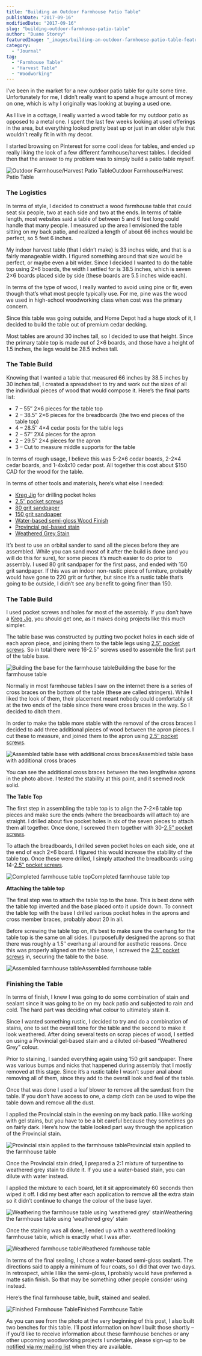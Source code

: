 ```yaml
---
title: "Building an Outdoor Farmhouse Patio Table"
publishDate: "2017-09-16"
modifiedDate: "2017-09-16"
slug: "building-outdoor-farmhouse-patio-table"
author: "Duane Storey"
featuredImage: "_images/building-an-outdoor-farmhouse-patio-table-featured.jpg"
category:
  - "Journal"
tag:
  - "Farmhouse Table"
  - "Harvest Table"
  - "Woodworking"
---
```


I’ve been in the market for a new outdoor patio table for quite some time. Unfortunately for me, I didn’t really want to spend a huge amount of money on one, which is why I originally was looking at buying a used one.

As I live in a cottage, I really wanted a wood table for my outdoor patio as opposed to a metal one. I spent the last few weeks looking at used offerings in the area, but everything looked pretty beat up or just in an older style that wouldn’t really fit in with my decor.

I started browsing on Pinterest for some cool ideas for tables, and ended up really liking the look of a few different farmhouse/harvest tables. I decided then that the answer to my problem was to simply build a patio table myself.

![Outdoor Farmhouse/Harvest Patio Table](_images/building-an-outdoor-farmhouse-patio-table-1.jpg)Outdoor Farmhouse/Harvest Patio Table



### The Logistics

In terms of style, I decided to construct a wood farmhouse table that could seat six people, two at each side and two at the ends. In terms of table length, most websites said a table of between 5 and 6 feet long could handle that many people. I measured up the area I envisioned the table sitting on my back patio, and realized a length of about 66 inches would be perfect, so 5 feet 6 inches.

My indoor harvest table (that I didn’t make) is 33 inches wide, and that is a fairly manageable width. I figured something around that size would be perfect, or maybe even a bit wider. Since I decided I wanted to do the table top using 2×6 boards, the width I settled for is 38.5 inches, which is seven 2×6 boards placed side by side (these boards are 5.5 inches wide each).

In terms of the type of wood, I really wanted to avoid using pine or fir, even though that’s what most people typically use. For me, pine was the wood we used in high-school woodworking class when cost was the primary concern.

Since this table was going outside, and Home Depot had a huge stock of it, I decided to build the table out of premium cedar decking.

Most tables are around 30 inches tall, so I decided to use that height. Since the primary table top is made out of 2×6 boards, and those have a height of 1.5 inches, the legs would be 28.5 inches tall.

### The Table Build

Knowing that I wanted a table that measured 66 inches by 38.5 inches by 30 inches tall, I created a spreadsheet to try and work out the sizes of all the individual pieces of wood that would compose it. Here’s the final parts list:

- 7 – 55″ 2×6 pieces for the table top
- 2 – 38.5″ 2×6 pieces for the breadboards (the two end pieces of the table top)
- 4 – 28.5″ 4×4 cedar posts for the table legs
- 2 – 57″ 2X4 pieces for the apron
- 2 – 29.5″ 2×4 pieces for the apron
- 3 – Cut to measure middle supports for the table

In terms of rough usage, I believe this was 5-2×6 cedar boards, 2-2×4 cedar boards, and 1-4x4x10 cedar post. All together this cost about $150 CAD for the wood for the table.

In terms of other tools and materials, here’s what else I needed:

- [Kreg Jig](https://www.amazon.com/gp/product/B000J43A7W/ref=as_li_tl?ie=UTF8&camp=1789&creative=9325&creativeASIN=B000J43A7W&linkCode=as2&tag=duanstor-20&linkId=9fc568272d283bf4bdf3114218459b56) for drilling pocket holes
- [2.5″ pocket screws](https://www.amazon.com/gp/product/B000VK3TES/ref=as_li_tl?ie=UTF8&camp=1789&creative=9325&creativeASIN=B000VK3TES&linkCode=as2&tag=duanstor-20&linkId=2a25326a6d85dbeef9c0fcd776786933)
- [80 grit sandpaper](<https://www.amazon.com/gp/search/ref=as_li_qf_sp_sr_tl?ie=UTF8&tag=duanstor-20&keywords=80 grit sandpaper&index=aps&camp=1789&creative=9325&linkCode=ur2&linkId=773574b6904f7a5b45f023d2805339b6>)
- [150 grit sandpaper](<https://www.amazon.com/gp/search/ref=as_li_qf_sp_sr_tl?ie=UTF8&tag=duanstor-20&keywords=150 grit sandpaper&index=aps&camp=1789&creative=9325&linkCode=ur2&linkId=04b2ff9ad0f6b85857903ad17878a2e>)
- [Water-based semi-gloss Wood Finish](https://www.amazon.com/gp/product/B00CA6AEO4/ref=as_li_tl?ie=UTF8&camp=1789&creative=9325&creativeASIN=B00CA6AEO4&linkCode=as2&tag=duanstor-20&linkId=200a47ecae92204dbda505f423dbe926)
- [Provincial gel-based stain](<https://www.amazon.com/gp/search/ref=as_li_qf_sp_sr_tl?ie=UTF8&tag=duanstor-20&keywords=provincial stain gel&index=aps&camp=1789&creative=9325&linkCode=ur2&linkId=b136056f1206c6d6b9238c66bd0ec80e>)
- [Weathered Grey Stain](https://www.amazon.com/gp/product/B011VTBDDG/ref=as_li_tl?ie=UTF8&camp=1789&creative=9325&creativeASIN=B011VTBDDG&linkCode=as2&tag=duanstor-20&linkId=bc453e75b95854ca2ebc1cc327a414e7)

It’s best to use an orbital sander to sand all the pieces before they are assembled. While you can sand most of it after the build is done (and you will do this for sure), for some pieces it’s much easier to do prior to assembly. I used 80 grit sandpaper for the first pass, and ended with 150 grit sandpaper. If this was an indoor non-rustic piece of furniture, probably would have gone to 220 grit or further, but since it’s a rustic table that’s going to be outside, I didn’t see any benefit to going finer than 150.

### The Table Build

I used pocket screws and holes for most of the assembly. If you don’t have a [Kreg Jig](https://www.amazon.com/gp/product/B000J43A7W/ref=as_li_tl?ie=UTF8&camp=1789&creative=9325&creativeASIN=B000J43A7W&linkCode=as2&tag=duanstor-20&linkId=9fc568272d283bf4bdf3114218459b56), you should get one, as it makes doing projects like this much simpler.

The table base was constructed by putting two pocket holes in each side of each apron piece, and joining them to the table legs using [2.5″ pocket screws](https://www.amazon.com/gp/product/B000VK3TES/ref=as_li_tl?ie=UTF8&camp=1789&creative=9325&creativeASIN=B000VK3TES&linkCode=as2&tag=duanstor-20&linkId=2a25326a6d85dbeef9c0fcd776786933). So in total there were 16-2.5″ screws used to assemble the first part of the table base.

![Building the base for the farmhouse table](_images/building-an-outdoor-farmhouse-patio-table-2.jpg)Building the base for the farmhouse table



Normally in most farmhouse tables I saw on the internet there is a series of cross braces on the bottom of the table (these are called stringers). While I liked the look of them, their placement meant nobody could comfortably sit at the two ends of the table since there were cross braces in the way. So I decided to ditch them.

In order to make the table more stable with the removal of the cross braces I decided to add three additional pieces of wood between the apron pieces. I cut these to measure, and joined them to the apron using [2.5″ pocket screws](https://www.amazon.com/gp/product/B000VK3TES/ref=as_li_tl?ie=UTF8&camp=1789&creative=9325&creativeASIN=B000VK3TES&linkCode=as2&tag=duanstor-20&linkId=2a25326a6d85dbeef9c0fcd776786933).

![Assembled table base with additional cross braces](_images/building-an-outdoor-farmhouse-patio-table-3.jpg)Assembled table base with additional cross braces



You can see the additional cross braces between the two lengthwise aprons in the photo above. I tested the stability at this point, and it seemed rock solid.

**The Table Top**

The first step in assembling the table top is to align the 7-2×6 table top pieces and make sure the ends (where the breadboards will attach to) are straight. I drilled about five pocket holes in six of the seven pieces to attach them all together. Once done, I screwed them together with 30-[2.5″ pocket screws](https://www.amazon.com/gp/product/B000VK3TES/ref=as_li_tl?ie=UTF8&camp=1789&creative=9325&creativeASIN=B000VK3TES&linkCode=as2&tag=duanstor-20&linkId=2a25326a6d85dbeef9c0fcd776786933).

To attach the breadboards, I drilled seven pocket holes on each side, one at the end of each 2×6 board. I figured this would increase the stability of the table top. Once these were drilled, I simply attached the breadboards using 14-[2.5″ pocket screws](https://www.amazon.com/gp/product/B000VK3TES/ref=as_li_tl?ie=UTF8&camp=1789&creative=9325&creativeASIN=B000VK3TES&linkCode=as2&tag=duanstor-20&linkId=2a25326a6d85dbeef9c0fcd776786933).

![Completed farmhouse table top](_images/building-an-outdoor-farmhouse-patio-table-4.jpg)Completed farmhouse table top



**Attaching the table top**

The final step was to attach the table top to the base. This is best done with the table top inverted and the base placed onto it upside down. To connect the table top with the base I drilled various pocket holes in the aprons and cross member braces, probably about 20 in all.

Before screwing the table top on, it’s best to make sure the overhang for the table top is the same on all sides. I purposefully designed the aprons so that there was roughly a 1.5″ overhang all around for aesthetic reasons. Once this was properly aligned on the table base, I screwed the [2.5″ pocket screws](https://www.amazon.com/gp/product/B000VK3TES/ref=as_li_tl?ie=UTF8&camp=1789&creative=9325&creativeASIN=B000VK3TES&linkCode=as2&tag=duanstor-20&linkId=2a25326a6d85dbeef9c0fcd776786933) in, securing the table to the base.

![Assembled farmhouse table](_images/building-an-outdoor-farmhouse-patio-table-5.jpg)Assembled farmhouse table



### Finishing the Table

In terms of finish, I knew I was going to do some combination of stain and sealant since it was going to be on my back patio and subjected to rain and cold. The hard part was deciding what colour to ultimately stain it.

Since I wanted something rustic, I decided to try and do a combination of stains, one to set the overall tone for the table and the second to make it look weathered. After doing several tests on scrap pieces of wood, I settled on using a Provincial gel-based stain and a diluted oil-based “Weathered Grey” colour.

Prior to staining, I sanded everything again using 150 grit sandpaper. There was various bumps and nicks that happened during assembly that I mostly removed at this stage. Since it’s a rustic table I wasn’t super anal about removing all of them, since they add to the overall look and feel of the table.

Once that was done I used a leaf blower to remove all the sawdust from the table. If you don’t have access to one, a damp cloth can be used to wipe the table down and remove all the dust.

I applied the Provincial stain in the evening on my back patio. I like working with gel stains, but you have to be a bit careful because they sometimes go on fairly dark. Here’s how the table looked part way through the application of the Provincial stain.

![Provincial stain applied to the farmhouse table](_images/building-an-outdoor-farmhouse-patio-table-6.jpg)Provincial stain applied to the farmhouse table



Once the Provincial stain dried, I prepared a 2:1 mixture of turpentine to weathered grey stain to dilute it. If you use a water-based stain, you can dilute with water instead.

I applied the mixture to each board, let it sit approximately 60 seconds then wiped it off. I did my best after each application to remove all the extra stain so it didn’t continue to change the colour of the base layer.

![Weathering the farmhouse table using 'weathered grey' stain](_images/building-an-outdoor-farmhouse-patio-table-7.jpg)Weathering the farmhouse table using ‘weathered grey’ stain



Once the staining was all done, I ended up with a weathered looking farmhouse table, which is exactly what I was after.

![Weathered farmhouse table](_images/building-an-outdoor-farmhouse-patio-table-8.jpg)Weathered farmhouse table



In terms of the final sealing, I chose a water-based semi-gloss sealant. The directions said to apply a minimum of four coats, so I did that over two days. In retrospect, while I like the semi-gloss, I probably would have preferred a matte satin finish. So that may be something other people consider using instead.

Here’s the final farmhouse table, built, stained and sealed.

![Finished Farmhouse Table](_images/building-an-outdoor-farmhouse-patio-table-9.jpg)Finished Farmhouse Table



As you can see from the photo at the very beginning of this post, I also built two benches for this table. I’ll post information on how I built those shortly – if you’d like to receive information about these farmhouse benches or any other upcoming woodworking projects I undertake, please sign-up to be [notified via my mailing list](http://eepurl.com/c3Hqnr) when they are available.